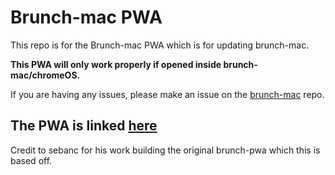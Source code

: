 # Brunch-mac PWA

This repo is for the Brunch-mac PWA which is for updating brunch-mac.

**This PWA will only work properly if opened inside brunch-mac/chromeOS.**

If you are having any issues, please make an issue on the [brunch-mac](https://github.com/ZProLegend007/brunch-mac) repo.

## The PWA is linked [here](https://zprolegend007.github.io/brunch-mac-pwa/)

Credit to sebanc for his work building the original brunch-pwa which this is based off.
